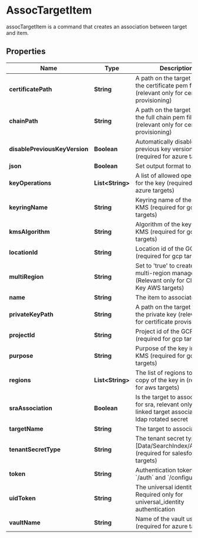 

# AssocTargetItem

assocTargetItem is a command that creates an association between target and item.

## Properties

Name | Type | Description | Notes
------------ | ------------- | ------------- | -------------
**certificatePath** | **String** | A path on the target to store the certificate pem file (relevant only for certificate provisioning) |  [optional]
**chainPath** | **String** | A path on the target to store the full chain pem file (relevant only for certificate provisioning) |  [optional]
**disablePreviousKeyVersion** | **Boolean** | Automatically disable previous key version (required for azure targets) |  [optional]
**json** | **Boolean** | Set output format to JSON |  [optional]
**keyOperations** | **List&lt;String&gt;** | A list of allowed operations for the key (required for azure targets) |  [optional]
**keyringName** | **String** | Keyring name of the GCP KMS (required for gcp targets) |  [optional]
**kmsAlgorithm** | **String** | Algorithm of the key in GCP KMS (required for gcp targets) |  [optional]
**locationId** | **String** | Location id of the GCP KMS (required for gcp targets) |  [optional]
**multiRegion** | **String** | Set to &#39;true&#39; to create a multi-region managed key. (Relevant only for Classic Key AWS targets) |  [optional]
**name** | **String** | The item to associate | 
**privateKeyPath** | **String** | A path on the target to store the private key (relevant only for certificate provisioning) |  [optional]
**projectId** | **String** | Project id of the GCP KMS (required for gcp targets) |  [optional]
**purpose** | **String** | Purpose of the key in GCP KMS (required for gcp targets) |  [optional]
**regions** | **List&lt;String&gt;** | The list of regions to create a copy of the key in (relevant for aws targets) |  [optional]
**sraAssociation** | **Boolean** | Is the target to associate is for sra, relevant only for linked target association for ldap rotated secret |  [optional]
**targetName** | **String** | The target to associate | 
**tenantSecretType** | **String** | The tenant secret type [Data/SearchIndex/Analytics] (required for salesforce targets) |  [optional]
**token** | **String** | Authentication token (see &#x60;/auth&#x60; and &#x60;/configure&#x60;) |  [optional]
**uidToken** | **String** | The universal identity token, Required only for universal_identity authentication |  [optional]
**vaultName** | **String** | Name of the vault used (required for azure targets) |  [optional]



